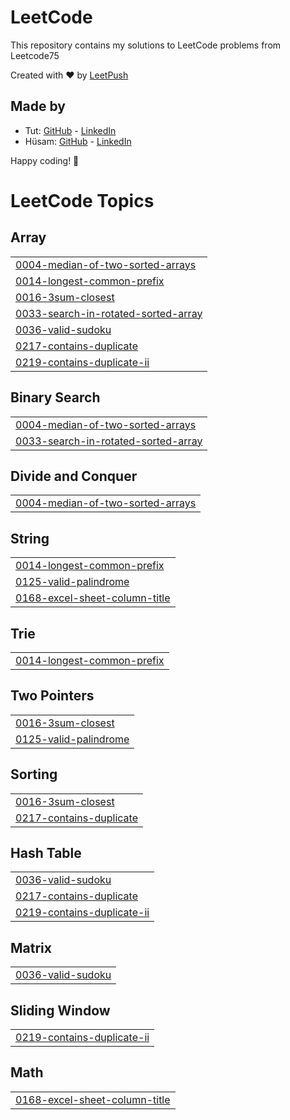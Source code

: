 # LeetCode

This repository contains my solutions to LeetCode problems from Leetcode75

Created with :heart: by [LeetPush](https://github.com/husamahmud/LeetPush)

 ## Made by 
 - Tut: [GitHub](https://github.com/TutTrue) - [LinkedIn](https://www.linkedin.com/in/mahmoud-hamdy-8b6825245/)
 - Hüsam: [GitHub](https://github.com/husamahmud) - [LinkedIn](https://www.linkedin.com/in/husamahmud/)

 Happy coding! 🚀

<!---LeetCode Topics Start-->
# LeetCode Topics
## Array
|  |
| ------- |
| [0004-median-of-two-sorted-arrays](https://github.com/atulrajsh30/Leetcode-Solutions/tree/master/0004-median-of-two-sorted-arrays) |
| [0014-longest-common-prefix](https://github.com/atulrajsh30/Leetcode-Solutions/tree/master/0014-longest-common-prefix) |
| [0016-3sum-closest](https://github.com/atulrajsh30/Leetcode-Solutions/tree/master/0016-3sum-closest) |
| [0033-search-in-rotated-sorted-array](https://github.com/atulrajsh30/Leetcode-Solutions/tree/master/0033-search-in-rotated-sorted-array) |
| [0036-valid-sudoku](https://github.com/atulrajsh30/Leetcode-Solutions/tree/master/0036-valid-sudoku) |
| [0217-contains-duplicate](https://github.com/atulrajsh30/Leetcode-Solutions/tree/master/0217-contains-duplicate) |
| [0219-contains-duplicate-ii](https://github.com/atulrajsh30/Leetcode-Solutions/tree/master/0219-contains-duplicate-ii) |
## Binary Search
|  |
| ------- |
| [0004-median-of-two-sorted-arrays](https://github.com/atulrajsh30/Leetcode-Solutions/tree/master/0004-median-of-two-sorted-arrays) |
| [0033-search-in-rotated-sorted-array](https://github.com/atulrajsh30/Leetcode-Solutions/tree/master/0033-search-in-rotated-sorted-array) |
## Divide and Conquer
|  |
| ------- |
| [0004-median-of-two-sorted-arrays](https://github.com/atulrajsh30/Leetcode-Solutions/tree/master/0004-median-of-two-sorted-arrays) |
## String
|  |
| ------- |
| [0014-longest-common-prefix](https://github.com/atulrajsh30/Leetcode-Solutions/tree/master/0014-longest-common-prefix) |
| [0125-valid-palindrome](https://github.com/atulrajsh30/Leetcode-Solutions/tree/master/0125-valid-palindrome) |
| [0168-excel-sheet-column-title](https://github.com/atulrajsh30/Leetcode-Solutions/tree/master/0168-excel-sheet-column-title) |
## Trie
|  |
| ------- |
| [0014-longest-common-prefix](https://github.com/atulrajsh30/Leetcode-Solutions/tree/master/0014-longest-common-prefix) |
## Two Pointers
|  |
| ------- |
| [0016-3sum-closest](https://github.com/atulrajsh30/Leetcode-Solutions/tree/master/0016-3sum-closest) |
| [0125-valid-palindrome](https://github.com/atulrajsh30/Leetcode-Solutions/tree/master/0125-valid-palindrome) |
## Sorting
|  |
| ------- |
| [0016-3sum-closest](https://github.com/atulrajsh30/Leetcode-Solutions/tree/master/0016-3sum-closest) |
| [0217-contains-duplicate](https://github.com/atulrajsh30/Leetcode-Solutions/tree/master/0217-contains-duplicate) |
## Hash Table
|  |
| ------- |
| [0036-valid-sudoku](https://github.com/atulrajsh30/Leetcode-Solutions/tree/master/0036-valid-sudoku) |
| [0217-contains-duplicate](https://github.com/atulrajsh30/Leetcode-Solutions/tree/master/0217-contains-duplicate) |
| [0219-contains-duplicate-ii](https://github.com/atulrajsh30/Leetcode-Solutions/tree/master/0219-contains-duplicate-ii) |
## Matrix
|  |
| ------- |
| [0036-valid-sudoku](https://github.com/atulrajsh30/Leetcode-Solutions/tree/master/0036-valid-sudoku) |
## Sliding Window
|  |
| ------- |
| [0219-contains-duplicate-ii](https://github.com/atulrajsh30/Leetcode-Solutions/tree/master/0219-contains-duplicate-ii) |
## Math
|  |
| ------- |
| [0168-excel-sheet-column-title](https://github.com/atulrajsh30/Leetcode-Solutions/tree/master/0168-excel-sheet-column-title) |
<!---LeetCode Topics End-->